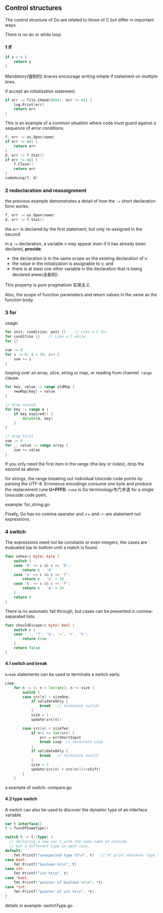 ## Control structures



The control structure of Go are related to those of C but differ in important ways.

There is no do or while loop.

### 1 If

```go
if x > 0 {
  	return y
}
```

Mandatory(强制的) braces encourage writing simple if statement on multiple lines.

if accept an initialization statement.

```go
if err := file.Chmod(0664); err != nil {
    log.Print(err)
    return err
}
```

This is an example of a common situation where code must guard against a sequence of error conditions. 

```go
f, err := os.Open(name)
if err != nil {
    return err
}
d, err := f.Stat()
if err != nil {
    f.Close()
    return err
}
codeUsing(f, d)
```

### 2 redeclaration and reassignment

the previous example demonstrates a detail of how the `:=` short declaration form works.

```go
f, err := os.Open(name)
d, err := f.Stat()
```

the  `err`  is declared by the first statement, but only re-assigned in the second.

in a `:=` declaration, a variable v may appear even if it has already been declared, **provide**:

* the declaration is in the same scope as the existing declaration of v.
* the value in the initialization is assignable to v, and
* there is at least one other variable in the declaration that is being declared anew(全新的).

This property is pure pragmatism 实用主义.

Also, the scope of function parameters and return values in the same as the function body.

### 3 for

usage:

```go
for init; condition; post {}	// Like a C for
for condition {}	// Like a C while
for {}

sum := 0
for i := 0; i < 10; i++ {
  	sum += i
}
```

looping over an array, slice, string or map, or reading from channel. `range` clause.

```go
for key, value := range oldMap {
  	newMap[key] = value
}

// drop second
for key := range m {
  	if key.expired() {
    	delete(m, key)	
  	}
}

// drop first
sum := 0
for _, value := range array {
  	sum += value
}
```

If you only need the first item in the range (the key or index), drop the second as above.

for strings, the range breaking out individual Unicode code points by parsing the UTF-8. Erroneous encodings consume one byte and produce the replacement rune **U+FFFD**. `rune` is Go terminology专门术语 for a single Unocode code point.

example: for_string.go

Finally, Go has no comma operator and ++ and — are statement not expressions.

### 4 switch

The expressions need not be constants or even integers, the cases are evaluated top to bottom until a match is found.
```go
func unhex(c byte) byte {
  	switch {
    case '0' <= c && c <= '9':
    	return c - '0'
    case 'a' <= c && c <= 'f':
      	return c - 'a' + 10
    case 'A' <= c && c <= 'F':
      	return c - 'A' + 10
  	}
  	return 0
}
```

There is no automatic fall through, but cases can be presented in comma-separated lists.

```go
func shouldEscape(c byte) bool {
  	switch c {
    case ' ', '?', '&', '=', '+', '%':
      	return true
  	}
  	return false
}
```



#### 4.1 switch and break

`break` statements can be used to terminate a switch early.

```go
Loop:
	for n := 0; n < len(src); n += size {
		switch {
		case src[n] < sizeOne:
			if validateOnly {
				break	// terminate switch
			}
			size = 1
			update(src[n])

		case src[n] < sizeTwo:
			if n+1 >= len(src) {
				err = errShortInput
				break Loop	// terminate Loop 
			}
			if validateOnly {
				break	// terminate switch
			}
			size = 2
			update(src[n] + src[n+1]<<shift)
		}
	}
```

a example of switch: compare.go

#### 4.2 type switch

A switch can also be used to discover the dynamic type of an interface variable.

```go
var t interface{}
t = funcOfSomeType()

switch t := t.(type) {	
  // declaring a new var t with the same name of outside 
  // but a different type in each case.
default: 
  	fmt.Printf("unexpected type %T\n", t)	// %T print whatever type t has
case bool:
  	fmt.Printf("boolean %t\n", t)
case int:
  	fmt.Printf("int %t\n", t)
case *bool:
  	fmt.Printf("pointer of boolean %t\n", *t)
case *int:
  	fmt.Printf("pointer of int %t\n", *t)
}
```

details in example: switchType.go

